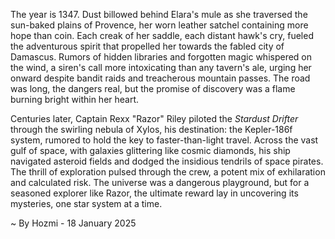 
The year is 1347.  Dust billowed behind Elara's mule as she traversed the sun-baked plains of Provence, her worn leather satchel containing more hope than coin.  Each creak of her saddle, each distant hawk's cry, fueled the adventurous spirit that propelled her towards the fabled city of Damascus.  Rumors of hidden libraries and forgotten magic whispered on the wind, a siren's call more intoxicating than any tavern's ale, urging her onward despite bandit raids and treacherous mountain passes.  The road was long, the dangers real, but the promise of discovery was a flame burning bright within her heart.

Centuries later, Captain Rexx "Razor" Riley piloted the *Stardust Drifter* through the swirling nebula of Xylos, his destination: the Kepler-186f system, rumored to hold the key to faster-than-light travel.  Across the vast gulf of space, with galaxies glittering like cosmic diamonds, his ship navigated asteroid fields and dodged the insidious tendrils of space pirates.  The thrill of exploration pulsed through the crew, a potent mix of exhilaration and calculated risk. The universe was a dangerous playground, but for a seasoned explorer like Razor, the ultimate reward lay in uncovering its mysteries, one star system at a time.

~ By Hozmi - 18 January 2025
